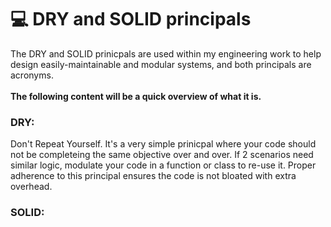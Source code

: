 # 💻 DRY and SOLID principals

The DRY and SOLID prinicpals are used within my engineering work to help design easily-maintainable and modular systems, and both principals are acronyms.
<br>
<br> 
**The following content will be a quick overview of what it is.**

### DRY:
Don't Repeat Yourself. It's a very simple prinicpal where your code should not be completeing the same objective over and over. If 2 scenarios need similar logic, modulate your code in a function or class to re-use it. Proper adherence to this principal ensures the code is not bloated with extra overhead. 

### SOLID: 
